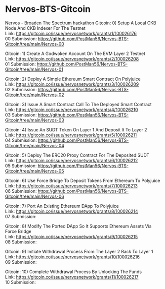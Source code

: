 # Nervos-BTS-Gitcoin
Nervos - Broaden The Spectrum hackathon 
Gitcoin: 0) Setup A Local CKB Node And CKB Indexer For The Testnet <br/>
Link: https://gitcoin.co/issue/nervosnetwork/grants/1/100026176
<br/>
00 Submission: https://github.com/PostMan56/Nervos-BTS-Gitcoin/tree/main/Nervos-00

Gitcoin: 1) Create A Godwoken Account On The EVM Layer 2 Testnet <br/>
Link: https://gitcoin.co/issue/nervosnetwork/grants/2/100026208
<br/>
01 Submission: https://github.com/PostMan56/Nervos-BTS-Gitcoin/tree/main/Nervos-01

Gitcoin: 2) Deploy A Simple Ethereum Smart Contract On Polyjuice<br/>
Link: https://gitcoin.co/issue/nervosnetwork/grants/3/100026209
<br/>
02 Submission: https://github.com/PostMan56/Nervos-BTS-Gitcoin/tree/main/Nervos-02

Gitcoin: 3) Issue A Smart Contract Call To The Deployed Smart Contract<br/>
Link: https://gitcoin.co/issue/nervosnetwork/grants/4/100026210
<br/>
03 Submission: https://github.com/PostMan56/Nervos-BTS-Gitcoin/tree/main/Nervos-03

Gitcoin: 4) Issue An SUDT Token On Layer 1 And Deposit It To Layer 2<br/>
Link: https://gitcoin.co/issue/nervosnetwork/grants/5/100026211
<br/>
04 Submission: https://github.com/PostMan56/Nervos-BTS-Gitcoin/tree/main/Nervos-04

Gitcoin: 5) Deploy The ERC20 Proxy Contract For The Deposited SUDT<br/>
Link: https://gitcoin.co/issue/nervosnetwork/grants/6/100026212 <br/>
05 Submission: https://github.com/PostMan56/Nervos-BTS-Gitcoin/tree/main/Nervos-05

Gitcoin: 6) Use Force Bridge To Deposit Tokens From Ethereum To Polyjuice<br/>
Link: https://gitcoin.co/issue/nervosnetwork/grants/7/100026213<br/>
06 Submission: https://github.com/PostMan56/Nervos-BTS-Gitcoin/tree/main/Nervos-06

Gitcoin: 7) Port An Existing Ethereum DApp To Polyjuice<br/>
Link: https://gitcoin.co/issue/nervosnetwork/grants/8/100026214 <br/>
07 Submission:

Gitcoin: 8) Modify The Ported DApp So It Supports Ethereum Assets Via Force Bridge<br/>
Link: https://gitcoin.co/issue/nervosnetwork/grants/9/100026215<br/>
08 Submission:

Gitcoin: 9) Initiate Withdrawal Process From The Layer 2 Back To Layer 1<br/>
Link: https://gitcoin.co/issue/nervosnetwork/grants/10/100026216<br/>
09 Submission:

Gitcoin: 10) Complete Withdrawal Process By Unlocking The Funds<br/>
Link: https://gitcoin.co/issue/nervosnetwork/grants/11/100026217<br/>
10 Submission:
